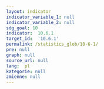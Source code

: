 ```yaml
---
layout: indicator
indicator_variable_1: null
indicator_variable_2: null
sdg_goal: 10
indicator:  10.6.1
target_id:  '10.6.1'
permalink: /statistics_glob/10-6-1/
pre: null
graph: null
source_url: null
lang:  pl
kategorie: null
zmienne: null
---
```


